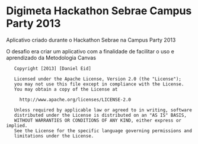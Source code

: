 Digimeta Hackathon Sebrae Campus Party 2013
============================================

Aplicativo criado durante o Hackathon Sebrae na Campus Party 2013

O desafio era criar um aplicativo com a finalidade de facilitar o uso e aprendizado da Metodologia Canvas


       Copyright [2013] [Daniel Eid]

       Licensed under the Apache License, Version 2.0 (the "License");
       you may not use this file except in compliance with the License.
       You may obtain a copy of the License at

         http://www.apache.org/licenses/LICENSE-2.0

       Unless required by applicable law or agreed to in writing, software
       distributed under the License is distributed on an "AS IS" BASIS,
       WITHOUT WARRANTIES OR CONDITIONS OF ANY KIND, either express or implied.
       See the License for the specific language governing permissions and
       limitations under the License.

